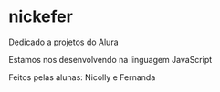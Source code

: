 # nickefer
Dedicado a projetos do Alura

Estamos nos desenvolvendo na linguagem JavaScript

Feitos pelas alunas: Nicolly e Fernanda
